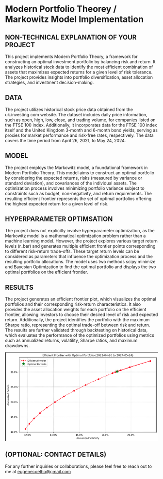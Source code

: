# Modern Portfolio Theorey / Markowitz Model Implementation

## NON-TECHNICAL EXPLANATION OF YOUR PROJECT
This project implements Modern Portfolio Theory, a framework for constructing an optimal investment portfolio by balancing risk and return. It analyzes historical stock data to identify the most efficient combination of assets that maximizes expected returns for a given level of risk tolerance. The project provides insights into portfolio diversification, asset allocation strategies, and investment decision-making.

## DATA
The project utilizes historical stock price data obtained from the uk.investing.com website. The dataset includes daily price information, such as open, high, low, close, and trading volume, for companies listed on the FTSE 100 index. Additionally, it incorporates data for the FTSE 100 index itself and the United Kingdom 3-month and 6-month bond yields, serving as proxies for market performance and risk-free rates, respectively. The data covers the time period from April 26, 2021, to May 24, 2024.

## MODEL 
The project employs the Markowitz model, a foundational framework in Modern Portfolio Theory. This model aims to construct an optimal portfolio by considering the expected returns, risks (measured by variance or standard deviation), and covariances of the individual assets. The optimization process involves minimizing portfolio variance subject to constraints such as budget, non-negativity, and return requirements. The resulting efficient frontier represents the set of optimal portfolios offering the highest expected return for a given level of risk.

## HYPERPARAMETER OPTIMSATION
The project does not explicitly involve hyperparameter optimization, as the Markowitz model is a mathematical optimization problem rather than a machine learning model. However, the project explores various target return levels (r_bar) and generates multiple efficient frontier points corresponding to different risk-return trade-offs. These target return levels can be considered as parameters that influence the optimization process and the resulting portfolio allocations. 
The model uses two methods scipy minimize and Bayesian Optimization to find the optimal portfolio and displays the two optimal portfolios on the efficient frontier. 

## RESULTS
The project generates an efficient frontier plot, which visualizes the optimal portfolios and their corresponding risk-return characteristics. It also provides the asset allocation weights for each portfolio on the efficient frontier, allowing investors to choose their desired level of risk and expected return. Additionally, the project identifies the portfolio with the maximum Sharpe ratio, representing the optimal trade-off between risk and return. The results are further validated through backtesting on historical data, which evaluates the performance of the optimized portfolios using metrics such as annualized returns, volatility, Sharpe ratios, and maximum drawdowns.

![Screenshot](image.png)

## (OPTIONAL: CONTACT DETAILS)
For any further inquiries or collaborations, please feel free to reach out to me at eugenecoelho@gmail.com
